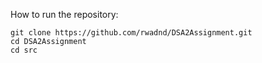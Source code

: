 How to run the repository:
```
git clone https://github.com/rwadnd/DSA2Assignment.git
cd DSA2Assignment
cd src
```
